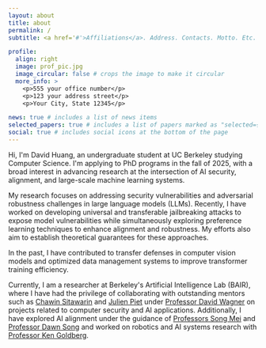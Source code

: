 ```yaml
---
layout: about
title: about
permalink: /
subtitle: <a href='#'>Affiliations</a>. Address. Contacts. Motto. Etc.

profile:
  align: right
  image: prof_pic.jpg
  image_circular: false # crops the image to make it circular
  more_info: >
    <p>555 your office number</p>
    <p>123 your address street</p>
    <p>Your City, State 12345</p>

news: true # includes a list of news items
selected_papers: true # includes a list of papers marked as "selected={true}"
social: true # includes social icons at the bottom of the page
---
```


Hi, I'm David Huang, an undergraduate student at UC Berkeley studying Computer Science. I'm applying to PhD programs in the fall of 2025, with a broad interest in advancing research at the intersection of AI security, alignment, and large-scale machine learning systems.

My research focuses on addressing security vulnerabilities and adversarial robustness challenges in large language models (LLMs). Recently, I have worked on developing universal and transferable jailbreaking attacks to expose model vulnerabilities while simultaneously exploring preference learning techniques to enhance alignment and robustness. My efforts also aim to establish theoretical guarantees for these approaches.

In the past, I have contributed to transfer defenses in computer vision models and optimized data management systems to improve transformer training efficiency.

Currently, I am a researcher at Berkeley's Artificial Intelligence Lab (BAIR), where I have had the privilege of collaborating with outstanding mentors such as [Chawin Sitawarin](https://chawins.github.io/) and [Julien Piet](https://people.eecs.berkeley.edu/~julien.piet/) under [Professor David Wagner](https://people.eecs.berkeley.edu/~daw/) on projects related to computer security and AI applications. Additionally, I have explored AI alignment under the guidance of [Professors Song Mei](https://www.stat.berkeley.edu/~songmei/) and [Professor Dawn Song](https://dawnsong.io/) and worked on robotics and AI systems research with [Professor Ken Goldberg](https://goldberg.berkeley.edu/).


<!-- Write your biography here. Tell the world about yourself. Link to your favorite [subreddit](http://reddit.com). You can put a picture in, too. The code is already in, just name your picture `prof_pic.jpg` and put it in the `img/` folder.

Put your address / P.O. box / other info right below your picture. You can also disable any of these elements by editing `profile` property of the YAML header of your `_pages/about.md`. Edit `_bibliography/papers.bib` and Jekyll will render your [publications page](/al-folio/publications/) automatically.

Link to your social media connections, too. This theme is set up to use [Font Awesome icons](https://fontawesome.com/) and [Academicons](https://jpswalsh.github.io/academicons/), like the ones below. Add your Facebook, Twitter, LinkedIn, Google Scholar, or just disable all of them. -->
